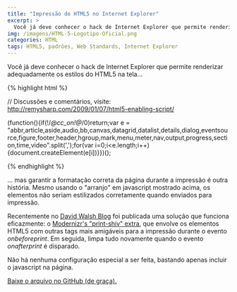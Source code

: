 ```yaml
---
title: "Impressão do HTML5 no Internet Explorer"
excerpt: >
  Você já deve conhecer o hack de Internet Explorer que permite renderizar adequadamente os estilos do HTML5 na tela... garantir a formatação correta durante a impressão é outra história...
img: /imagens/HTML-5-Logotipo-Oficial.png
categories: HTML
tags: HTML5, padrões, Web Standards, Internet Explorer
---
```


Você já deve conhecer o hack de Internet Explorer que permite renderizar adequadamente os estilos do HTML5 na tela...

{% highlight html %}

// Discussões e comentários, visite: http://remysharp.com/2009/01/07/html5-enabling-script/

(function(){if(!/*@cc_on!@*/0)return;var e = "abbr,article,aside,audio,bb,canvas,datagrid,datalist,details,dialog,eventsource,figure,footer,header,hgroup,mark,menu,meter,nav,output,progress,section,time,video".split(',');for(var i=0;i<e.length;i++){document.createElement(e[i])}})();

{% endhighlight %}

... mas garantir a formatação correta da página durante a impressão é outra história. Mesmo usando o "arranjo" em javascript mostrado acima, os elementos não seriam estilizados corretamente quando enviados para impressão.

Recentemente no <a href="http://davidwalsh.name/html5-print?utm_source=feedburner&utm_medium=feed&utm_campaign=Feed%3A+Bludice+%28David+Walsh+Blog+%3A%3A+PHP%2C+CSS%2C+MooTools%2C+and+Everything+Else%29"  target="_blank">David Walsh Blog</a> foi publicada uma solução que funciona eficazmente: o <a href="https://github.com/aFarkas/html5shiv/blob/master/src/html5shiv-printshiv.js" rel="nofollow" target="_blank">Modernizr's "print-shiv" extra</a>, que envolve os elementos HTML5 com outras tags mais amigáveis para a impressão durante o evento <dfn title="Antes de imprimir">onbeforeprint</dfn>. Em seguida, limpa tudo novamente quando o evento <dfn title="Depois de imprimir">onafterprint</dfn> é disparado.

Não há nenhuma configuração especial a ser feita, bastando apenas incluir o javascript na página.

<a href="https://github.com/aFarkas/html5shiv/blob/master/src/html5shiv-printshiv.js" title="Clique para ir para o site externo" rel="nofollow" target="_blank">Baixe o arquivo no GitHub (de graça).</a>